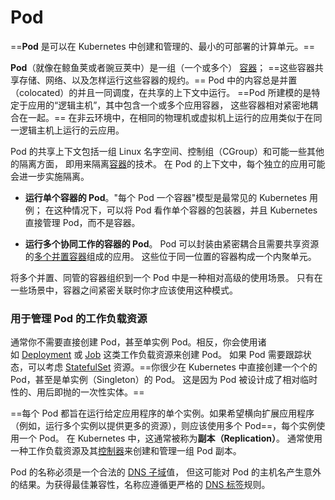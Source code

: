 # Pod

==**Pod** 是可以在 Kubernetes 中创建和管理的、最小的可部署的计算单元。==

**Pod**（就像在鲸鱼荚或者豌豆荚中）是一组（一个或多个） [容器](https://kubernetes.io/zh-cn/docs/concepts/containers/)； ==这些容器共享存储、网络、以及怎样运行这些容器的规约。== Pod 中的内容总是并置（colocated）的并且一同调度，在共享的上下文中运行。 ==Pod 所建模的是特定于应用的“逻辑主机”，其中包含一个或多个应用容器， 这些容器相对紧密地耦合在一起。== 在非云环境中，在相同的物理机或虚拟机上运行的应用类似于在同一逻辑主机上运行的云应用。

Pod 的共享上下文包括一组 Linux 名字空间、控制组（CGroup）和可能一些其他的隔离方面， 即用来隔离[容器](https://kubernetes.io/zh-cn/docs/concepts/containers/)的技术。 在 Pod 的上下文中，每个独立的应用可能会进一步实施隔离。

- **运行单个容器的 Pod**。"每个 Pod 一个容器"模型是最常见的 Kubernetes 用例； 在这种情况下，可以将 Pod 看作单个容器的包装器，并且 Kubernetes 直接管理 Pod，而不是容器。
    
- **运行多个协同工作的容器的 Pod**。 Pod 可以封装由紧密耦合且需要共享资源的[多个并置容器](https://kubernetes.io/zh-cn/docs/concepts/workloads/pods/#how-pods-manage-multiple-containers)组成的应用。 这些位于同一位置的容器构成一个内聚单元。

将多个并置、同管的容器组织到一个 Pod 中是一种相对高级的使用场景。 只有在一些场景中，容器之间紧密关联时你才应该使用这种模式。

### 用于管理 Pod 的工作负载资源[](https://kubernetes.io/zh-cn/docs/concepts/workloads/pods/#workload-resources-for-managing-pods)

通常你不需要直接创建 Pod，甚至单实例 Pod。相反，你会使用诸如 [Deployment](https://kubernetes.io/zh-cn/docs/concepts/workloads/controllers/deployment/) 或 [Job](https://kubernetes.io/zh-cn/docs/concepts/workloads/controllers/job/) 这类工作负载资源来创建 Pod。 如果 Pod 需要跟踪状态，可以考虑 [StatefulSet](https://kubernetes.io/zh-cn/docs/concepts/workloads/controllers/statefulset/) 资源。==你很少在 Kubernetes 中直接创建一个个的 Pod，甚至是单实例（Singleton）的 Pod。 这是因为 Pod 被设计成了相对临时性的、用后即抛的一次性实体。==

==每个 Pod 都旨在运行给定应用程序的单个实例。如果希望横向扩展应用程序 （例如，运行多个实例以提供更多的资源），则应该使用多个 Pod==，每个实例使用一个 Pod。 在 Kubernetes 中，这通常被称为**副本（Replication）**。 通常使用一种工作负载资源及其[控制器](https://kubernetes.io/zh-cn/docs/concepts/architecture/controller/)来创建和管理一组 Pod 副本。

Pod 的名称必须是一个合法的 [DNS 子域](https://kubernetes.io/zh-cn/docs/concepts/overview/working-with-objects/names#dns-subdomain-names)值， 但这可能对 Pod 的主机名产生意外的结果。为获得最佳兼容性，名称应遵循更严格的 [DNS 标签](https://kubernetes.io/zh-cn/docs/concepts/overview/working-with-objects/names#dns-label-names)规则。
